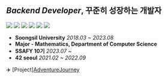 ## *Backend Developer*, 꾸준히 성장하는 개발자
![](https://img.shields.io/badge/Java-007396?style=for-the-badge&logo=OpenJDK&logoColor=white)
![](https://img.shields.io/badge/spring-6DB33F?style=for-the-badge&logo=spring&logoColor=white)
![](https://img.shields.io/badge/mysql-4479A1?style=for-the-badge&logo=mysql&logoColor=white)
![](https://img.shields.io/badge/springboot-6DB33F?style=for-the-badge&logo=springboot&logoColor=white)
![](https://img.shields.io/badge/C-A8B9CC?style=for-the-badge&logo=c%2B%2B&logoColor=white)
![](https://img.shields.io/badge/github-181717?style=for-the-badge&logo=github&logoColor=white)


* **Soongsil University** <I>2018.03 ~ 2023.08</I>
* **Major - Mathematics, Department of Computer Science**
* **SSAFY 10기** <I>2023.07 ~ </I> 
* **42 seoul** <I>2021.02 ~ 2022.09</I> 





✈️  [Project]<a href="https://github.com/HyeongtaekOh/AdventureJourney">AdventureJourney</a>
